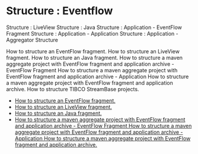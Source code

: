 # Structure : Eventflow
Structure : LiveView
Structure : Java
Structure : Application - EventFlow Fragment
Structure : Application - Application
Structure : Application - Aggregator
Structure

How to structure an EventFlow fragment.
How to structure an LiveView fragment.
How to structure an Java fragment.
How to structure a maven aggregate project with EventFlow fragment and application archive - EventFlow Fragment
How to structure a maven aggregate project with EventFlow fragment and application archive - Application
How to structure a maven aggregate project with EventFlow fragment and application archive.
How to structure TIBCO StreamBase projects.

* [How to structure an EventFlow fragment.](eventflow)
* [How to structure an LiveView fragment.](liveview)
* [How to structure an Java fragment.](java)
* [How to structure a maven aggregate project with EventFlow fragment and application archive - EventFlow Fragment
How to structure a maven aggregate project with EventFlow fragment and application archive - Application
How to structure a maven aggregate project with EventFlow fragment and application archive.](application)
